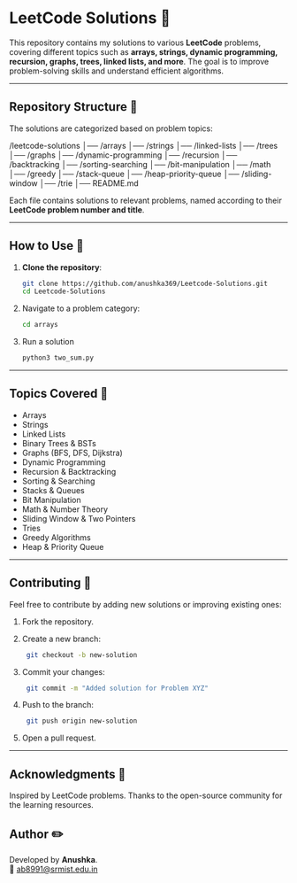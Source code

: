 # LeetCode Solutions 🚀

This repository contains my solutions to various **LeetCode** problems, covering different topics such as **arrays, strings, dynamic programming, recursion, graphs, trees, linked lists, and more**. The goal is to improve problem-solving skills and understand efficient algorithms.

---

## Repository Structure 📂

The solutions are categorized based on problem topics:

/leetcode-solutions │── /arrays │── /strings │── /linked-lists │── /trees │── /graphs │── /dynamic-programming │── /recursion │── /backtracking │── /sorting-searching │── /bit-manipulation │── /math │── /greedy │── /stack-queue │── /heap-priority-queue │── /sliding-window │── /trie │── README.md

Each file contains solutions to relevant problems, named according to their **LeetCode problem number and title**.

---

## How to Use 📖

1. **Clone the repository**:
   ```bash
   git clone https://github.com/anushka369/Leetcode-Solutions.git
   cd Leetcode-Solutions

2. Navigate to a problem category:
   ```bash
   cd arrays
   
3. Run a solution
   ```bash
   python3 two_sum.py

---

## Topics Covered 📌
- Arrays
- Strings
- Linked Lists
- Binary Trees & BSTs
- Graphs (BFS, DFS, Dijkstra)
- Dynamic Programming
- Recursion & Backtracking
- Sorting & Searching
- Stacks & Queues
- Bit Manipulation
- Math & Number Theory
- Sliding Window & Two Pointers
- Tries
- Greedy Algorithms
- Heap & Priority Queue

---

## Contributing 📜

Feel free to contribute by adding new solutions or improving existing ones:

1. Fork the repository.

2. Create a new branch:
   ```bash
    git checkout -b new-solution

3. Commit your changes:
   ```bash
    git commit -m "Added solution for Problem XYZ"

4. Push to the branch:
   ```bash
    git push origin new-solution

5. Open a pull request.

---

## Acknowledgments 🌟
Inspired by LeetCode problems. Thanks to the open-source community for the learning resources.

## Author ✏️
Developed by **Anushka**. <br>
📧 [ab8991@srmist.edu.in](mailto:ab8991@srmist.edu.in)

